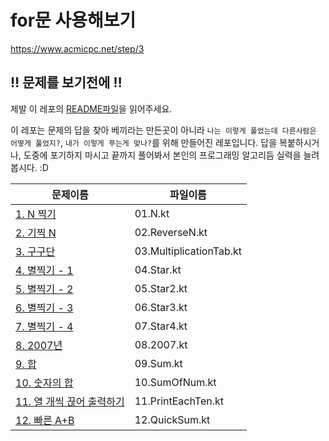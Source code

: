 # for문 사용해보기

https://www.acmicpc.net/step/3

## :bangbang: 문제를 보기전에 :bangbang:
제발 이 레포의 [README파일](https://github.com/opnay/KotlinAlgorithm/blob/master/README.md)을 읽어주세요.

이 레포는 문제의 답을 찾아 베끼라는 만든곳이 아니라 `나는 이렇게 풀었는데 다른사람은 어떻게 풀었지?`, `내가 이렇게 푸는게 맞나?`를 위해 만들어진 레포입니다.
답을 복붙하시거나, 도중에 포기하지 마시고 끝까지 풀어봐서 본인의 프로그래밍 알고리듬 실력을 늘려봅시다. :D

| 문제이름                                                      | 파일이름                   |
| --------------------------------------------------------- | ---------------------- |
| [1. N 찍기](https://www.acmicpc.net/problem/2741)           | 01.N.kt                 |
| [2. 기찍 N](https://www.acmicpc.net/problem/2742)           | 02.ReverseN.kt          |
| [3. 구구단](https://www.acmicpc.net/problem/2739)            | 03.MultiplicationTab.kt |
| [4. 별찍기 - 1](https://www.acmicpc.net/problem/2438)        | 04.Star.kt              |
| [5. 별찍기 - 2](https://www.acmicpc.net/problem/2439)        | 05.Star2.kt             |
| [6. 별찍기 - 3](https://www.acmicpc.net/problem/2440)        | 06.Star3.kt             |
| [7. 별찍기 - 4](https://www.acmicpc.net/problem/2441)        | 07.Star4.kt             |
| [8. 2007년](https://www.acmicpc.net/problem/1924)          | 08.2007.kt              |
| [9. 합](https://www.acmicpc.net/problem/8393)              | 09.Sum.kt               |
| [10. 숫자의 합](https://www.acmicpc.net/problem/11720)        | 10.SumOfNum.kt         |
| [11. 열 개씩 끊어 출력하기](https://www.acmicpc.net/problem/11721) | 11.PrintEachTen.kt     |
| [12. 빠른 A+B](https://www.acmicpc.net/problem/15552)       | 12.QuickSum.kt         |
